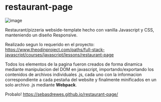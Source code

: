 # restaurant-page
![image](https://user-images.githubusercontent.com/81722772/121594951-1d05ad00-ca14-11eb-8e20-7e9b47033643.png)

Restaurant/pizzeria webside-template hecho con vanilla Javascript y CSS, manteniendo un diseño Responsive.

Realizado segun lo requerido en el proyecto: https://www.theodinproject.com/paths/full-stack-javascript/courses/javascript/lessons/restaurant-page

Todos los elementos de la pagina fueron creados de forma dinamica mediante manipulacion del DOM en javascript, importando/exportando los contenidos de archivos
individuales .js, cada uno con la informacion correspondiente a cada pestaña del website y finalmente minificados en un solo archivo .js mediante **Webpack**.

Probalo! https://sebasdrewes.github.io/restaurant-page/
